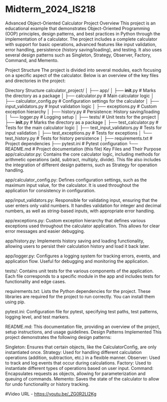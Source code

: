 # Midterm_2024_IS218
Advanced Object-Oriented Calculator Project
Overview
This project is an educational example that demonstrates Object-Oriented Programming (OOP) principles, design patterns, and best practices in Python through the implementation of a calculator. The project includes a complete calculator with support for basic operations, advanced features like input validation, error handling, persistence (history saving/loading), and testing. It also uses several design patterns such as Singleton, Strategy, Observer, Factory, Command, and Memento.

Project Structure
The project is divided into several modules, each focusing on a specific aspect of the calculator. Below is an overview of the key files and directories in the project:

Directory Structure
calculator_project/
│
├── app/
│   ├── __init__.py                 # Marks the directory as a package
│   ├── calculator.py               # Main calculator logic
│   ├── calculator_config.py        # Configuration settings for the calculator
│   ├── input_validators.py         # Input validation logic
│   ├── exceptions.py               # Custom exception hierarchy
│   ├── history.py                  # Persistence: History saving/loading
│   └── logger.py                   # Logging setup
│
├── tests/                          # Unit tests for the project
│   ├── __init__.py                 # Marks the directory as a package
│   ├── test_calculator.py          # Tests for the main calculator logic
│   ├── test_input_validators.py    # Tests for input validation
│   ├── test_exceptions.py          # Tests for exceptions
│   └── test_history.py             # Tests for history persistence
│
├── requirements.txt                # Project dependencies
├── pytest.ini                      # Pytest configuration
└── README.md                       # Project documentation (this file)
Key Files and Their Purpose
app/calculator.py: Contains the core calculator logic, including methods for arithmetic operations (add, subtract, multiply, divide). This file also includes the integration of different design patterns, such as Strategy for operation handling.

app/calculator_config.py: Defines configuration settings, such as the maximum input value, for the calculator. It is used throughout the application for consistency in configuration.

app/input_validators.py: Responsible for validating input, ensuring that the user enters only valid numbers. It handles validation for integer and decimal numbers, as well as string-based inputs, with appropriate error handling.

app/exceptions.py: Custom exception hierarchy that defines various exceptions used throughout the calculator application. This allows for clear error messages and easier debugging.

app/history.py: Implements history saving and loading functionality, allowing users to persist their calculation history and load it back later.

app/logger.py: Configures a logging system for tracking errors, events, and application flow. Useful for debugging and monitoring the application.

tests/: Contains unit tests for the various components of the application. Each file corresponds to a specific module in the app and includes tests for functionality and edge cases.

requirements.txt: Lists the Python dependencies for the project. These libraries are required for the project to run correctly. You can install them using pip.

pytest.ini: Configuration file for pytest, specifying test paths, test patterns, logging level, and test markers.

README.md: This documentation file, providing an overview of the project, setup instructions, and usage guidelines.
Design Patterns Implemented
This project demonstrates the following design patterns:

Singleton: Ensures that certain objects, like the CalculatorConfig, are only instantiated once.
Strategy: Used for handling different calculation operations (addition, subtraction, etc.) in a flexible manner.
Observer: Used to track and log events that occur during calculations.
Factory: Used to instantiate different types of operations based on user input.
Command: Encapsulates requests as objects, allowing for parameterization and queuing of commands.
Memento: Saves the state of the calculator to allow for undo functionality or history tracking.

#Video
URL - https://youtu.be/_ZG0R2LI2Kg
